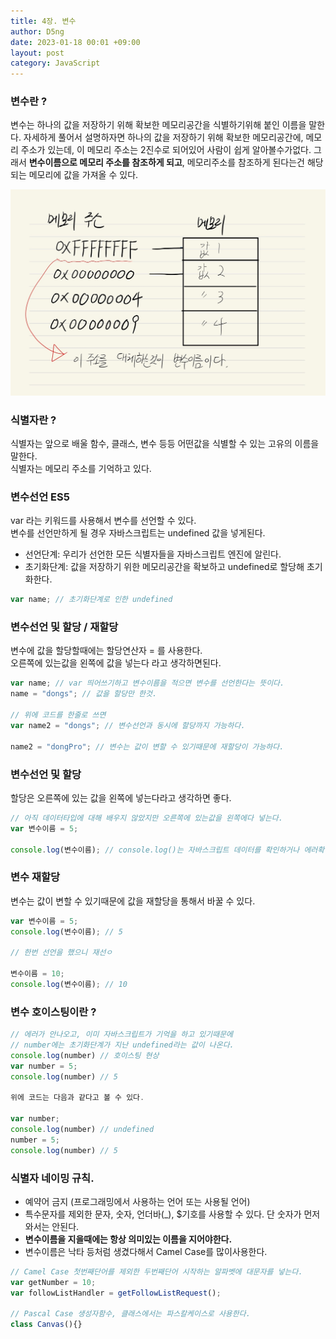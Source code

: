 ```yaml
---
title: 4장. 변수
author: D5ng
date: 2023-01-18 00:01 +09:00
layout: post
category: JavaScript
---
```


### 변수란 ?

변수는 하나의 값을 저장하기 위해 확보한 메모리공간을 식별하기위해 붙인 이름을 말한다.
자세하게 풀어서 설명하자면 하나의 값을 저장하기 위해 확보한 메모리공간에, 메모리 주소가 있는데,
이 메모리 주소는 2진수로 되어있어 사람이 쉽게 알아볼수가없다. 그래서 **변수이름으로 메모리 주소를 참조하게 되고**,
메모리주소를 참조하게 된다는건 해당되는 메모리에 값을 가져올 수 있다.

![변수와 메모리](/assets/images/%EB%B3%80%EC%88%98.jpeg)

### 식별자란 ?

식별자는 앞으로 배울 함수, 클래스, 변수 등등 어떤값을 식별할 수 있는 고유의 이름을 말한다.  
식별자는 메모리 주소를 기억하고 있다.

### 변수선언 ES5

var 라는 키워드를 사용해서 변수를 선언할 수 있다.  
변수를 선언만하게 될 경우 자바스크립트는 undefined 값을 넣게된다.

- 선언단계: 우리가 선언한 모든 식별자들을 자바스크립트 엔진에 알린다.
- 초기화단계: 값을 저장하기 위한 메모리공간을 확보하고 undefined로 할당해 초기화한다.

```javascript
var name; // 초기화단계로 인한 undefined
```

### 변수선언 및 할당 / 재할당

변수에 값을 할당할때에는 할당연산자 = 를 사용한다.  
오른쪽에 있는값을 왼쪽에 값을 넣는다 라고 생각하면된다.

```js
var name; // var 띄어쓰기하고 변수이름을 적으면 변수를 선언한다는 뜻이다.
name = "dongs"; // 값을 할당만 한것.

// 위에 코드를 한줄로 쓰면
var name2 = "dongs"; // 변수선언과 동시에 할당까지 가능하다.

name2 = "dongPro"; // 변수는 값이 변할 수 있기때문에 재할당이 가능하다.
```

### 변수선언 및 할당

할당은 오른쪽에 있는 값을 왼쪽에 넣는다라고 생각하면 좋다.

```js
// 아직 데이터타입에 대해 배우지 않았지만 오른쪽에 있는값을 왼쪽에다 넣는다.
var 변수이름 = 5;

console.log(변수이름); // console.log()는 자바스크립트 데이터를 확인하거나 에러확인할 때 사용한다.
```

### 변수 재할당

변수는 값이 변할 수 있기때문에 값을 재할당을 통해서 바꿀 수 있다.

```js
var 변수이름 = 5;
console.log(변수이름); // 5

// 한번 선언을 했으니 재선ㅇ

변수이름 = 10;
console.log(변수이름); // 10
```

### 변수 호이스팅이란 ?

```js
// 에러가 안나오고, 이미 자바스크립트가 기억을 하고 있기때문에
// number에는 초기화단계가 지난 undefined라는 값이 나온다.
console.log(number) // 호이스팅 현상
var number = 5;
console.log(number) // 5

위에 코드는 다음과 같다고 볼 수 있다.

var number;
console.log(number) // undefined
number = 5;
console.log(number) // 5
```

### 식별자 네이밍 규칙.

- 예약어 금지 (프로그래밍에서 사용하는 언어 또는 사용될 언어)
- 특수문자를 제외한 문자, 숫자, 언더바(\_), $기호를 사용할 수 있다. 단 숫자가 먼저와서는 안된다.
- **변수이름을 지을때에는 항상 의미있는 이름을 지어야한다.**
- 변수이름은 낙타 등처럼 생겼다해서 Camel Case를 많이사용한다.

```js
// Camel Case 첫번째단어를 제외한 두번째단어 시작하는 알파벳에 대문자를 넣는다.
var getNumber = 10;
var followListHandler = getFollowListRequest();

// Pascal Case 생성자함수, 클래스에서는 파스칼케이스로 사용한다.
class Canvas(){}
```
